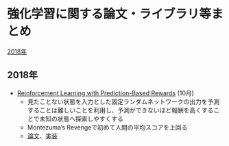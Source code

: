 # 強化学習に関する論文・ライブラリ等まとめ

[2018年](#2018年)

## 2018年

- [Reinforcement Learning with Prediction-Based Rewards](https://openai.com/blog/reinforcement-learning-with-prediction-based-rewards/) (10月)
  - 見たことない状態を入力とした固定ランダムネットワークの出力を予測することは難しいことを利用し、予測ができないほど報酬を高くすることで未知の状態へ探索しやすくする
  - Montezuma’s Revengeで初めて人間の平均スコアを上回る
  - [論文](https://arxiv.org/abs/1810.12894)、[実装](https://github.com/openai/random-network-distillation)
